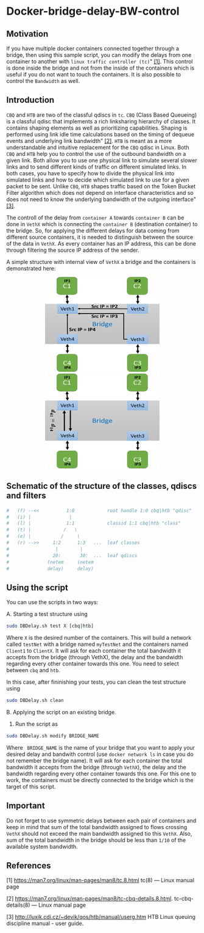 # Docker-bridge-delay-BW-control

## Motivation
If you have multiple docker containers connected together through a bridge, then using this sample script, you can modify the delays from one container to another with `linux traffic controller (tc)`" [[1]](#1). This control is done inside the bridge and not from the inside of the containers which is useful if you do not want to touch the containers. It is also possible to control the `Bandwidth` as well.

## Introduction
`CBQ` and `HTB` are two of the classful qdiscs in `tc`. `CBQ` (Class Based Queueing) is a classful qdisc that implements a rich linksharing hierarchy of classes. It contains shaping elements as well as prioritizing capabilities. Shaping is performed using link idle time calculations based on the timing of dequeue events and underlying link bandwidth" [[2]](#2). `HTB` is meant as a more understandable and intuitive replacement for the `CBQ` qdisc in Linux. Both `CBQ` and `HTB` help you to control the use of the outbound bandwidth on a given link. Both allow you to use one physical link to simulate several slower links and to send different kinds of traffic on different simulated links. In both cases, you have to specify how to divide the physical link into simulated links and how to decide which simulated link to use for a given packet to be sent. Unlike `CBQ`, `HTB` shapes traffic based on the Token Bucket Filter algorithm which does not depend on interface characteristics and so does not need to know the underlying bandwidth of the outgoing interface" [[3]](#3).

The controll of the delay from `container A` towards `container B` can be done in `VethX` which is connecting the `container B` (destination container) to the bridge. So, for applying the different delays for data coming from different source containers, it is needed to distinguish between the source of the data in `VethX`. As every container has an IP address, this can be done through filtering the source IP address of the sender.

A simple structure with internal view of `VethX` a bridge and the containers is demonstrated here: 

<p align="middle">
  <img src="./delay1.png" width="300" height="250" />
  <img src="./delay2.png" width="300" height="250" /> 
</p>

## Schematic of the structure of the classes, qdiscs and filters
  ```bash
  #   (f) --<<          1:0            root handle 1:0 cbq|htb "qdisc"  
  #   (i) |              |                                           
  #   (l) |             1:1            classid 1:1 cbq|htb "class"
  #   (t) |            /   \
  #   (e) |           /     \
  #   (r) -->>     1:2      1:3   ...  leaf classes
  #                 |        |
  #                20:       30:  ...  leaf qdiscs
  #              (netem     (netem
  #              delay)     delay)
  ```

## Using the script

You can use the scripts in two ways:

A. Starting a test structure using    
  ```bash
  sudo DBDelay.sh test X [cbq|htb]
  ```
  Where `X` is the desired number of the containers. This will build a network called `testNet` with a bridge named `myTestNet` and the containers named `Client1` to `ClientX`.  It will ask for each container the total bandwidth it accepts from the bridge (through VethX), the delay and the bandwidth regarding every other container towards this one.
  You need to select between `cbq` and `htb`.
  
  In this case, after fininishing your tests, you can clean the test structure using
  ```bash
  sudo DBDelay.sh clean
  ``` 
B. Applying the script on an existing bridge. 
  1. Run the script as
  ```bash
  sudo DBDelay.sh modify BRIDGE_NAME
  ``` 
  Where ` BRIDGE_NAME` is the name of your bridge that you want to apply your desired delay and bandwith control (use `docker network ls` in case you do not remember the bridge name). It will ask for each container the total bandwidth it accepts from the bridge (through `VethX`), the delay and the bandwidth regarding every other container towards this one. For this one to work, the containers must be directly connected to the bridge which is the target of this script.
  
  ## Important ##
  Do not forget to use symmetric delays between each pair of containers and keep in mind that sum of the total bandwidth assigned to flows crossing `VethX` should not exceed the main bandwidth assigned tio this `VethX`. Also, sum of the total bandwidth in the bridge should be less than `1/10` of the available system bandwidth.
  
  ## References
<a id="1">[1]</a> 
https://man7.org/linux/man-pages/man8/tc.8.html 
tc(8) — Linux manual page

<a id="2">[2]</a> 
https://man7.org/linux/man-pages/man8/tc-cbq-details.8.html. 
tc-cbq-details(8) — Linux manual page

<a id="3">[3]</a> 
http://luxik.cdi.cz/~devik/qos/htb/manual/userg.htm
HTB Linux queuing discipline manual - user guide.
